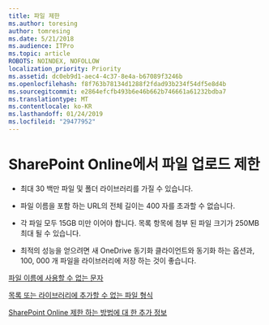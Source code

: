 ```yaml
---
title: 파일 제한
ms.author: toresing
author: tomresing
ms.date: 5/21/2018
ms.audience: ITPro
ms.topic: article
ROBOTS: NOINDEX, NOFOLLOW
localization_priority: Priority
ms.assetid: dc0eb9d1-aec4-4c37-8e4a-b67089f3246b
ms.openlocfilehash: f8f763b78134d1288f2fdad93b234f54df5e8d4b
ms.sourcegitcommit: e2864efcfb493b6e46b662b746661a61232bdba7
ms.translationtype: MT
ms.contentlocale: ko-KR
ms.lasthandoff: 01/24/2019
ms.locfileid: "29477952"
---
```

# <a name="file-upload-limits-in-sharepoint-online"></a>SharePoint Online에서 파일 업로드 제한

- 최대 30 백만 파일 및 폴더 라이브러리를 가질 수 있습니다.
    
- 파일 이름을 포함 하는 URL의 전체 길이는 400 자를 초과할 수 없습니다.
    
- 각 파일 모두 15GB 미만 이어야 합니다. 목록 항목에 첨부 된 파일 크기가 250MB 최대 될 수 있습니다.
    
- 최적의 성능을 얻으려면 새 OneDrive 동기화 클라이언트와 동기화 하는 옵션과, 100, 000 개 파일을 라이브러리에 저장 하는 것이 좋습니다. 
    
[파일 이름에 사용할 수 없는 문자](https://go.microsoft.com/fwlink/?linkid=866430)
  
[목록 또는 라이브러리에 추가할 수 없는 파일 형식](https://go.microsoft.com/fwlink/?linkid=273757)
  
[SharePoint Online 제한 하는 방법에 대 한 추가 정보](https://go.microsoft.com/fwlink/?linkid=271273)
  

